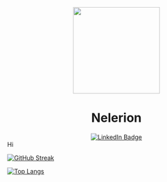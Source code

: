 <div align="center">  <img src="https://media2.giphy.com/media/xBTSwCTFkgfcdTjHMz/giphy.gif" width="200"/></div>
<div id="header" align="center"}><h1>Nelerion</h1></div>
<div id="badges" align="center">
   <a href="https://www.linkedin.com/in/delerion/">
  <img src="https://img.shields.io/badge/LinkedIn-blue?style=for-the-badge&logo=linkedin&logoColor=white" alt="LinkedIn Badge"/>
   </a>
</div>
Hi



<img src="https://komarev.com/ghpvc/?username=Nelerion&style=flat-square&color=blue" alt=""/>


[![GitHub Streak](http://github-readme-streak-stats.herokuapp.com?user=Nelerion&theme=dark&background=2c2a2c)](https://git.io/streak-stats)

[![Top Langs](https://github-readme-stats.vercel.app/api/top-langs/?username=Nelerion&layout=compact&theme=vision-friendly-dark)](https://github.com/anuraghazra/github-readme-stats)
